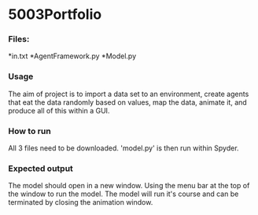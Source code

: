 # 5003Portfolio
 
### Files: 
*in.txt
*AgentFramework.py
*Model.py

### Usage

The aim of project is to import a data set to an environment, create agents that eat the data randomly based on values, map the data, animate it, and produce all of this within a GUI. 

### How to run

All 3 files need to be downloaded. 'model.py' is then run within Spyder.

### Expected output

The model should open in a new window. Using the menu bar at the top of the window to run the model. The model will run it's course and can be terminated by closing the animation window.
